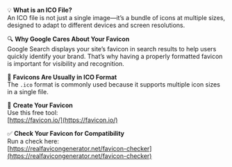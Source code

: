 💡 **What is an ICO File?**  
An ICO file is not just a single image—it’s a bundle of icons at multiple sizes, designed to adapt to different devices and screen resolutions.

🔍 **Why Google Cares About Your Favicon**  
Google Search displays your site’s favicon in search results to help users quickly identify your brand. That’s why having a properly formatted favicon is important for visibility and recognition.

📁 **Favicons Are Usually in ICO Format**  
The `.ico` format is commonly used because it supports multiple icon sizes in a single file.

🔧 **Create Your Favicon**  
Use this free tool:  
[https://favicon.io/](https://favicon.io/)

✅ **Check Your Favicon for Compatibility**  
Run a check here:  
[https://realfavicongenerator.net/favicon-checker](https://realfavicongenerator.net/favicon-checker)